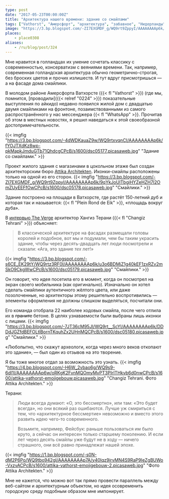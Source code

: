 ```yaml
---
type: post
date: "2017-05-23T00:00:00Z"
title: "Архитектура нашего времени: здание со смайлами"
tags: ["Vathorst", "Амерсфорт", "архитектура", "забавное", "Нидерланды", "смайлик"]
image: "https://3.bp.blogspot.com/-ZI7EXGMDF_g/WQ9rt9ZppyI/AAAAAAAAp6k/9qYkJoUlTbgiHYZeHZH7I2OmZUyEEFfOwCPcB/s1600/dsc05178.picasaweb.jpg"
places:
    - place0308
aliases:
    - /ru/blog/post/324
---
```


Мне нравится в голландцах их умение сочетать классику с современностью, консерватизм с веяниями времени. Так, например, современная голландская архитектура обычно геометрично-строгая, без броских цветов и прочих излишеств. И тут вдруг присмотришься — а на фасаде дома смайлики.

В молодом районе Амерсфорта Ватхорсте ({{< fl "Vathorst" >}}) (где мы, помнится, [проводили]({{< relref "0224" >}}) показательные выступления по айкидо) недавно появился жилой дом с двадцатью двумя смайликами на фронтоне, позаимствованными из самого распространённого у нас мессенджера {{< fl "WhatsApp" >}}. Прочитав об этом в местных новостях, я решил наведаться к этой своеобразной достопримечательности.

<!--more-->

{{< imgfig "https://3.bp.blogspot.com/-4dWDKauaZ9w/WQ9rtxvqnCI/AAAAAAAAp6k/fYOJTXdKz8wp-pkMapkJmduGTb71QhdcgCPcB/s1600/dsc05177.picasaweb.jpg" "Здание со смайлами." >}}

Проект жилого здания с магазинами в цокольном этаже был создан архитекторским бюро [Attika Architekten](http://www.attika.nl/projecten/plein-rond-de-eik). Иконки-смайлы расположены только на одной из его сторон.
{{< imgfig "https://3.bp.blogspot.com/-ZI7EXGMDF_g/WQ9rt9ZppyI/AAAAAAAAp6k/9qYkJoUlTbgiHYZeHZH7I2OmZUyEEFfOwCPcB/s1600/dsc05178.picasaweb.jpg" "Смайлики." >}}

Здание построено на площади в Ватхорсте, где растёт 150-летний дуб и которая так и называется: {{< fl "Plein Rond de Eik" >}}, «площадь вокруг дуба».

В [интервью The Verge](https://www.theverge.com/tldr/2017/4/24/15405402/emoji-emoticon-architecture-facade-netherlands) архитектор Хангиз Терани ({{< fl "Changiz Tehrani" >}}) объясняет:

> В классической архитектуре на фасадах размещали головы королей и подобное, вот мы и подумали, чем бы таким украсить здание, чтобы через десять-двадцать лет люди посмотрели и сказали: «Ага, это здание *тех* лет!»

{{< imgfig "https://3.bp.blogspot.com/-s6CE_EK29tY/WQ9rtz3RF0I/AAAAAAAAp6k/u3o6BDMjZ1g40kEF1zxRZv2mSkO9CkgWwCPcB/s1600/dsc05179.picasaweb.jpg" "Смайлики." >}}

Он говорит, что идея посетила его в момент, когда он посмотрел на экран своего мобильника (как оригинально). Изначально он хотел сделать смайлики аутентичного жёлтого цвета, или даже позолоченные, но архитекторы этому решительно воспротивились — элементы оформления не должны слишком выделяться, посчитали они.

Его команда отобрала 22 наиболее ходовых смайла, после чего отлила их в ~~граните~~ бетоне. В целях узнаваемости были выбраны лишь иконки с лицами.
{{< imgfig "https://3.bp.blogspot.com/-7JT36cM95JI/WQ9rt__ScYI/AAAAAAAAp6k/DDDdJGZfdBEFOLtlBornTKquhZx2UHnMQCPcB/s1600/dsc05180.picasaweb.jpg" "Смайлики." >}}

«Любопытно, что скажут археологи, когда через много веков откопают это здание», — был один из отзывов на это творение.

Я бы тоже многое отдал за возможность это узнать.
{{< imgfig "https://4.bp.blogspot.com/-H6W_2vbao6g/WQ9s9-6dI1I/AAAAAAAAp6w/oRKgK2FvnMQOmyMvPT3PIrITHkvb6d0nwCPcB/s1600/attika-vathorst-emojigebouw.picasaweb.jpg" "Changiz Tehrani. Фото Attika Architekten." >}}

Терани:

> Люди всегда думают: «О, это бессмертно», или там: «Это будет всегда», но они всякий раз ошибаются. Лучше уж смириться с тем, что «архитектурное бессмертие» невозможно и вместо этого развить идею чего-то современного.
>
> Возьмите, например, Фейсбук: раньше пользоваться им было круто, а сейчас он интересен только старшему поколению. И если лет через десять смайлы уже будут не в ходу — ничего страшного, они всё равно принадлежат нашей эпохе.

{{< imgfig "https://1.bp.blogspot.com/-s0N-dM2P6Po/WQ9tbo942gI/AAAAAAAAp7A/y40lqz9irvMN4S9RaP9IeZgBUWo-VxzvACPcB/s1600/attika-vathorst-emojigebouw-2.picasaweb.jpg" "Фото Attika Architekten." >}}

Мне не кажется, что можно вот так прямо провести параллель между веб-сайтом и архитектурным объектом, но идея осовременить городскую среду подобным образом мне импонирует.
